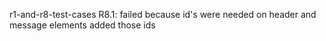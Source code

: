 r1-and-r8-test-cases
R8.1: failed because id's were needed on header and message elements
added those ids